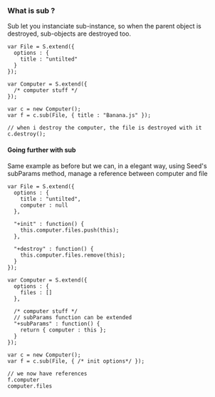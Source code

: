 ### What is sub ?

Sub let you instanciate sub-instance, so when the parent object is destroyed, sub-objects are destroyed too.

    var File = S.extend({
      options : {
        title : "untilted"
      }
    });
    
    var Computer = S.extend({
      /* computer stuff */
    });
    
    var c = new Computer();
    var f = c.sub(File, { title : "Banana.js" });
    
    // when i destroy the computer, the file is destroyed with it
    c.destroy();

#### Going further with sub
Same example as before but we can, in a elegant way, using Seed's subParams method, manage a reference between computer and file

    var File = S.extend({
      options : {
        title : "untilted",
        computer : null
      },
      
      "+init" : function() {
        this.computer.files.push(this);
      },
      
      "+destroy" : function() {
        this.computer.files.remove(this);
      }
    });
    
    var Computer = S.extend({
      options : {
        files : []
      },
      
      /* computer stuff */
      // subParams function can be extended
      "+subParams" : function() {
        return { computer : this };
      }
    });
    
    var c = new Computer();
    var f = c.sub(File, { /* init options*/ });
    
    // we now have references
    f.computer
    computer.files 

